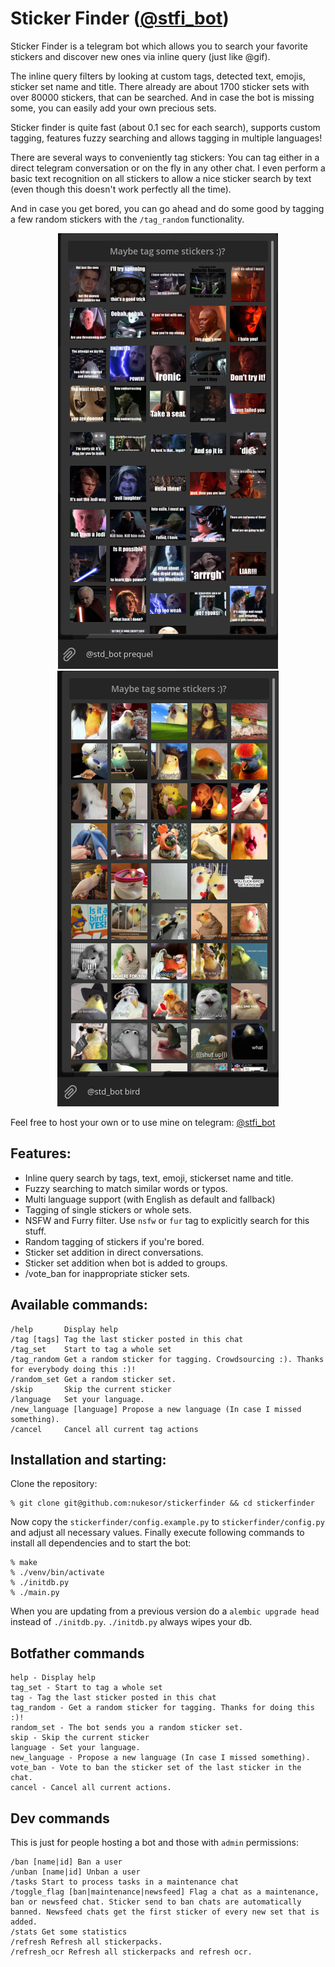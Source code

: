 # Sticker Finder ([@stfi_bot](https://t.me/stfi_bot))

Sticker Finder is a telegram bot which allows you to search your favorite stickers and discover new ones via inline query (just like @gif).

The inline query filters by looking at custom tags, detected text, emojis, sticker set name and title.
There already are about 1700 sticker sets with over 80000 stickers, that can be searched. And in case the bot is missing some, you can easily add your own precious sets.

Sticker finder is quite fast (about 0.1 sec for each search), supports custom tagging, features fuzzy searching and  allows tagging in multiple languages!

There are several ways to conveniently tag stickers: You can tag either in a direct telegram conversation or on the fly in any other chat.
I even perform a basic text recognition on all stickers to allow a nice sticker search by text (even though this doesn't work perfectly all the time).

And in case you get bored, you can go ahead and do some good by tagging a few random stickers with the `/tag_random` functionality.

<p align="center">
    <img src="https://raw.githubusercontent.com/Nukesor/images/master/sticker_finder1.png">
    <img src="https://raw.githubusercontent.com/Nukesor/images/master/sticker_finder2.png">
</p>

Feel free to host your own or to use mine on telegram: [@stfi_bot](https://t.me/stfi_bot)

## Features:

- Inline query search by tags, text, emoji, stickerset name and title.
- Fuzzy searching to match similar words or typos.
- Multi language support (with English as default and fallback)
- Tagging of single stickers or whole sets.
- NSFW and Furry filter. Use `nsfw` or `fur` tag to explicitly search for this stuff.
- Random tagging of stickers if you're bored.
- Sticker set addition in direct conversations.
- Sticker set addition when bot is added to groups.
- /vote_ban for inappropriate sticker sets.


## Available commands:

    /help       Display help
    /tag [tags] Tag the last sticker posted in this chat
    /tag_set    Start to tag a whole set
    /tag_random Get a random sticker for tagging. Crowdsourcing :). Thanks for everybody doing this :)!
    /random_set Get a random sticker set.
    /skip       Skip the current sticker
    /language   Set your language.
    /new_language [language] Propose a new language (In case I missed something).
    /cancel     Cancel all current tag actions


## Installation and starting:

Clone the repository: 

    % git clone git@github.com:nukesor/stickerfinder && cd stickerfinder

Now copy the `stickerfinder/config.example.py` to `stickerfinder/config.py` and adjust all necessary values.
Finally execute following commands to install all dependencies and to start the bot:

    % make
    % ./venv/bin/activate
    % ./initdb.py
    % ./main.py


When you are updating from a previous version do a `alembic upgrade head` instead of `./initdb.py`. `./initdb.py` always wipes your db.

## Botfather commands

    help - Display help
    tag_set - Start to tag a whole set
    tag - Tag the last sticker posted in this chat
    tag_random - Get a random sticker for tagging. Thanks for doing this :)!
    random_set - The bot sends you a random sticker set.
    skip - Skip the current sticker
    language - Set your language.
    new_language - Propose a new language (In case I missed something).
    vote_ban - Vote to ban the sticker set of the last sticker in the chat.
    cancel - Cancel all current actions.


## Dev commands
This is just for people hosting a bot and those with `admin` permissions:

    /ban [name|id] Ban a user
    /unban [name|id] Unban a user
    /tasks Start to process tasks in a maintenance chat
    /toggle_flag [ban|maintenance|newsfeed] Flag a chat as a maintenance, ban or newsfeed chat. Sticker send to ban chats are automatically banned. Newsfeed chats get the first sticker of every new set that is added.
    /stats Get some statistics
    /refresh Refresh all stickerpacks.
    /refresh_ocr Refresh all stickerpacks and refresh ocr.

